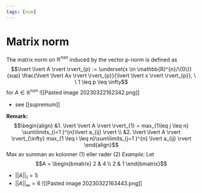 ```yaml
---
tags: [num]
---
```

# Matrix norm

The matrix norm on $\mathbb{R}^{nxn}$ induced by the vector p-norm is defined as $$\lvert \lvert A \rvert \rvert_{p} := \underset{x \in \mathbb{R}^{n}/\{0\}}{sup} \frac{\lvert \lvert Ax \rvert \rvert_{p}}{\lvert \lvert x \rvert \rvert_{p}}, \ \ 1 \leq p \leq \infty$$for $A \in \mathbb{R}^{nxn}$
![[Pasted image 20230322162342.png]]
- see [[supremum]]

**Remark:**$$\begin{align} &1. \lvert \lvert A \rvert \rvert_{1} = max_{1\leq j \leq n} \sum\limits_{i=1 }^{n}\lvert a_{ij}  \rvert \\ &2. \lvert \lvert A \rvert \rvert_{\infty} max_{1 \leq i \leq n}\sum\limits_{j=1 }^{n} \lvert  a_{ij} \rvert \end{align}$$Max av summan av kolonner (1) eller rader (2)
*Example:*
Let $$A = \begin{bmatrix} 2 & 4 \\ 2 & 1 \end{bmatrix}$$
- $\lvert \lvert A \rvert \rvert_{1} = 5$
- $\lvert \lvert A \rvert \rvert_{\infty}= 6$
![[Pasted image 20230322163443.png]]
